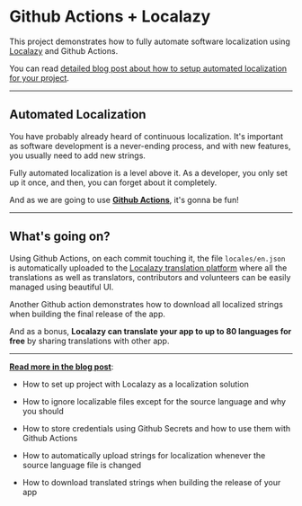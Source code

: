# Github Actions + Localazy

This project demonstrates how to fully automate software localization using [Localazy](https://localazy) and Github Actions. 

You can read [detailed blog post about how to setup automated localization for your project](https://localazy/blog/automated-localization-github-actions-localazy).

---

## Automated Localization

You have probably already heard of continuous localization. It's important as software development is a never-ending process, and with new features, you usually need to add new strings.

Fully automated localization is a level above it. As a developer, you only set up it once, and then, you can forget about it completely. 

And as we are going to use **[Github Actions](https://github.com/features/actions)**, it's gonna be fun!

---

## What's going on? 

Using Github Actions, on each commit touching it, the file `locales/en.json` is automatically uploaded to the [Localazy translation platform](https://localazy) where all the translations as well as translators, contributors and volunteers can be easily managed using beautiful UI.

Another Github action demonstrates how to download all localized strings when building the final release of the app. 

And as a bonus, **Localazy can translate your app to up to 80 languages for free** by sharing translations with other app. 

---

**[Read more in the blog post](https://localazy/blog/automated-localization-github-actions-localazy)**:

- How to set up project with Localazy as a localization solution

- How to ignore localizable files except for the source language and why you should

- How to store credentials using Github Secrets and how to use them with Github Actions

- How to automatically upload strings for localization whenever the source language file is changed

- How to download translated strings when building the release of your app

